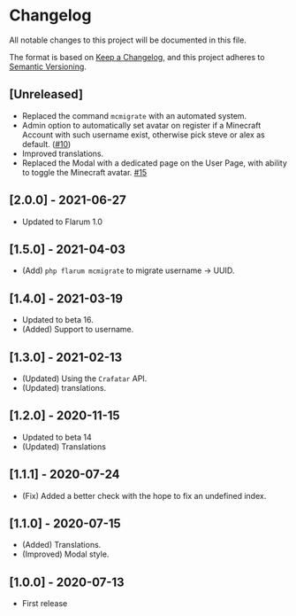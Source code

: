 # Changelog

All notable changes to this project will be documented in this file.

The format is based on [Keep a Changelog](https://keepachangelog.com/en/1.0.0/),
and this project adheres to [Semantic Versioning](https://semver.org/spec/v2.0.0.html).

## [Unreleased]

- Replaced the command `mcmigrate` with an automated system.
- Admin option to automatically set avatar on register if a Minecraft Account with such username exist, otherwise pick steve or alex as default. ([#10](https://github.com/Nearata/flarum-ext-minecraft-avatars/issues/10))
- Improved translations.
- Replaced the Modal with a dedicated page on the User Page, with ability to toggle the Minecraft avatar. [#15](https://github.com/Nearata/flarum-ext-minecraft-avatars/issues/15)

## [2.0.0] - 2021-06-27

- Updated to Flarum 1.0

## [1.5.0] - 2021-04-03

- (Add) `php flarum mcmigrate` to migrate username -> UUID.

## [1.4.0] - 2021-03-19

- Updated to beta 16.
- (Added) Support to username.

## [1.3.0] - 2021-02-13

- (Updated) Using the `Crafatar` API.
- (Updated) translations.

## [1.2.0] - 2020-11-15

- Updated to beta 14
- (Updated) Translations

## [1.1.1] - 2020-07-24

- (Fix) Added a better check with the hope to fix an undefined index.

## [1.1.0] - 2020-07-15

- (Added) Translations.
- (Improved) Modal style.

## [1.0.0] - 2020-07-13

- First release
